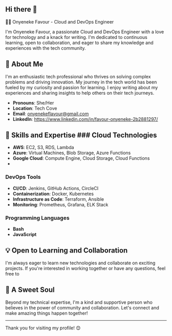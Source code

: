 ## Hi there 👋
👩‍💻 Onyeneke Favour - Cloud and DevOps Engineer

I'm Onyeneke Favour, a passionate Cloud and DevOps Engineer with a love for technology and a knack for writing.
I'm dedicated to continuous learning, open to collaboration, and eager to share my knowledge and experiences with the tech community.

## 🌟 About Me
I'm an enthusiastic tech professional who thrives on solving complex problems and driving innovation. 
My journey in the tech world has been fueled by my curiosity and passion for learning. I enjoy writing about my experiences and sharing insights to help others on their tech journeys. 
- **Pronouns**: She/Her 
- **Location**: Tech Cove
- **Email**: onyenekeflavour@gmail.com
- **LinkedIn**: https://www.linkedin.com/in/favour-onyeneke-2b2881297/

## 🚀 Skills and Expertise ### Cloud Technologies 
- **AWS**: EC2, S3, RDS, Lambda
- **Azure**: Virtual Machines, Blob Storage, Azure Functions
- **Google Cloud**: Compute Engine, Cloud Storage, Cloud Functions
- 
### DevOps Tools
- **CI/CD**: Jenkins, GitHub Actions, CircleCI
- **Containerization**: Docker, Kubernetes
- **Infrastructure as Code**: Terraform, Ansible
- **Monitoring**: Prometheus, Grafana, ELK Stack

 ### Programming Languages 
- **Bash**
- **JavaScript**

  
## 💡 Open to Learning and Collaboration 
I'm always eager to learn new technologies and collaborate on exciting projects. If you're interested in working together or have any questions, feel free to


## 🌸 A Sweet Soul
Beyond my technical expertise, I'm a kind and supportive person who believes in the power of community and collaboration. 
Let's connect and make amazing things happen together! 


--- 
Thank you for visiting my profile! 😊
<!--
**onlyfave/onlyfave** is a ![edited](https://github.com/user-attachments/assets/c7ac4ada-9bd8-4c61-b130-f0f7dafffcad)
![edited](https://github.com/user-attachments/assets/3e8a77c2-3db9-4eb4-b60f-6fceb0f4ec1f)
![XDPBE8557](https://github.com/user-attachments/assets/e093c9cc-2a8c-41fe-8d38-eddddcc46b73)
 _special_ ✨ repository because its `README.md` (this file) appears on your GitHub profile.

Here are some ideas to get you started:

- 🔭 I’m currently working on ...
- 🌱 I’m currently learning ...
- 👯 I’m looking to collaborate on ...
- 🤔 I’m looking for help with ...
- 💬 Ask me about ...
- 📫 How to reach me: ...
- 😄 Pronouns: ...
- ⚡ Fun fact: ...
-->
